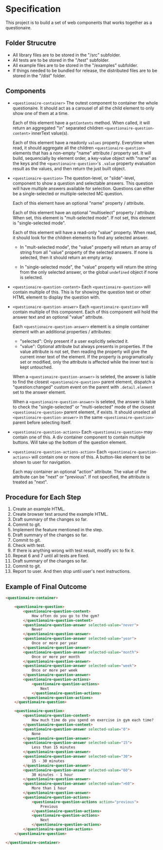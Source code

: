 # Specification

This project is to build a set of web components that works together as a questionaire.


## Folder Strucutre

- All library files are to be stored in the "/src" subfolder.
- All tests are to be stored in the "/test" subfolder.
- All example files are to be stored in the "/examples" subfolder.
- If things needed to be bundled for release, the distributed files are to be stored in the "/dist" folder.


## Components

* `<questionaire-container>`
  The outest component to container the whole questionaire. It should act as a carousel of all the child element to only show one of them at a time.

  Each of this element have a `getContents` method. When called, it will return an aggregated "\n" separated children `<questionaire-question-content>` innerText value(s).

  Each of this element have a readonly `values` property. Everytime when read, it should aggregate all the children `<questionaire-question>` elements that has a non-empty "name" attribute / property set. It will build, sequencially by element order, a key-value object with "name" as the keys and the `<questionaire-question>`'s `.value` property evaluation result as the values, and then return the just built object.

* `<questionaire-question>`
  The question-level, or "slide"-level, component to show a question and selectable answers. This question will have multiple answers available for selection. Questions can either be a single-selected or multiple-selected MC question.

  Each of this element have an optional "name" property / attribute.

  Each of this element have an optional "multiselect" property / attribute. When set, this element is "mult-selected mode". If not set, this element is "single-selected mode".

  Each of this element will have a read-only "value" property. When read, it should look for the children elements to find any selected answer.
  
    - In "mult-selected mode", the "value" property will return an array of string from all "value" property of the selected answers. If none is selected, then it should return an empty array.

    - In "single-selected mode", the "value" property will return the string from the only selected answer, or the global `undefined` object if none is selected.

* `<questionaire-question-content>`
  Each `<questionaire-question>` will contain multiple of this. This is for showing the question text or other HTML element to display the question with.

* `<questionaire-question-answer>`
  Each `<questionaire-question>` will contain multiple of this component. Each of this component will hold the answer text and an optional "value" attribute.

  Each `<questionaire-question-answer>` element is a simple container element with an additional properties / attributes:
  - "selected": Only present if a user explicitly selected it.
  - "value": Optional attribute but always presents in properties. If the value attribute is not set, then reading the property will give the current inner text of the element. If the property is programatically set or modified, only the attribute is affected while the inner text is kept untouched.

  When a `<questionaire-question-answer>` is seleted, the answer is liable to find the closest `<questionaire-question>` parent element, dispatch a "question:changed" custom event on the parent with `.detail.element` set to the answer element.

  When a `<questionaire-question-answer>` is seleted, the answer is liable to check the "single-selected" or "multi-selected" mode of the closest `<questionaire-question>` parent element, if exists. It should unselect all `<questionaire-question-answer>` in the same `<questionaire-question>` parent before selecting itself.

* `<questionaire-question-actions>`
  Each `<questionaire-question>` may contain one of this. A div container component to contain multiple buttons. Will take up the bottom of the question element.

* `<questionaire-question-actions-action>`
  Each `<questionaire-question-actions>` will contain one or more of this. A button-like element to be shown to user for navigation.
  
  Each may container an optional "action" attribute. The value of the attribute can be "next" or "previous". If not specified, the attribute is treated as "next".


## Procedure for Each Step

1. Create an example HTML.
2. Create browser test around the example HTML.
3. Draft summary of the changes so far.
4. Commit to git.
3. Implement the feature mentioned in the step.
4. Draft summary of the changes so far.
5. Commit to git.
6. Check with test.
7. If there is anything wrong with test result, modify src to fix it.
8. Repeat 6 and 7 until all tests are fixed.
9. Draft summary of the changes so far.
10. Commit to git.
11. Report to user. And then stop until user's next instructions.


## Example of Final Outcome

```html
<questionaire-container>

    <questionaire-question>
        <questionaire-question-content>
            How often do you go to the gym?
        </questionaire-question-content>
        <questionaire-question-answer selected-value="never">
            Never
        </questionaire-question-answer>
        <questionaire-question-answer selected-value="year">
            Once or more per year
        </questionaire-question-answer>
        <questionaire-question-answer selected-value="month">
            Once or more per month
        </questionaire-question-answer>
        <questionaire-question-answer selected-value="week">
            Once or more per week
        </questionaire-question-answer>
        <questionaire-question-actions>
            <questionaire-question-actions>
                Next
            </questionaire-question-actions>
        </questionaire-question-actions>
    </questionaire-question>

    <questionaire-question>
        <questionaire-question-content>
            How much time do you spend on exercise in gym each time?
        </questionaire-question-content>
        <questionaire-question-answer selected-value="0">
            None
        </questionaire-question-answer>
        <questionaire-question-answer selected-value="15">
            Less than 15 minutes
        </questionaire-question-answer>
        <questionaire-question-answer selected-value="30">
            15 - 30 minutes
        </questionaire-question-answer>
        <questionaire-question-answer selected-value="60">
            30 minutes - 1 hour
        </questionaire-question-answer>
        <questionaire-question-answer selected-value=">60">
            More than 1 hour
        </questionaire-question-answer>
        <questionaire-question-actions>
            <questionaire-question-actions action="previous">
                Previous
            </questionaire-question-actions>
            <questionaire-question-actions>
                Next
            </questionaire-question-actions>
        </questionaire-question-actions>
    </questionaire-question>

</questionaire-container>
```
